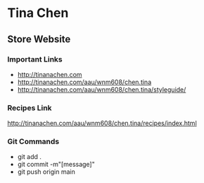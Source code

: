 # Tina Chen

## Store Website 

### Important Links

- http://tinanachen.com
- http://tinanachen.com/aau/wnm608/chen.tina
- http://tinanachen.com/aau/wnm608/chen.tina/styleguide/

### Recipes Link
http://tinanachen.com/aau/wnm608/chen.tina/recipes/index.html

### Git Commands

- git add .
- git commit -m"[message]"
- git push origin main
